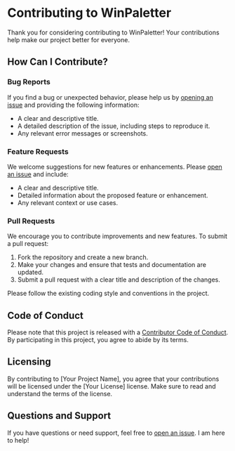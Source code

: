 # Contributing to WinPaletter

Thank you for considering contributing to WinPaletter! Your contributions help make our project better for everyone.

## How Can I Contribute?

### Bug Reports

If you find a bug or unexpected behavior, please help us by [opening an issue](https://github.com/Abdelrhman-AK/WinPaletter/issues/new/choose) and providing the following information:

- A clear and descriptive title.
- A detailed description of the issue, including steps to reproduce it.
- Any relevant error messages or screenshots.

### Feature Requests

We welcome suggestions for new features or enhancements. Please [open an issue](https://github.com/Abdelrhman-AK/WinPaletter/issues/new/choose) and include:

- A clear and descriptive title.
- Detailed information about the proposed feature or enhancement.
- Any relevant context or use cases.

### Pull Requests

We encourage you to contribute improvements and new features. To submit a pull request:

1. Fork the repository and create a new branch.
2. Make your changes and ensure that tests and documentation are updated.
3. Submit a pull request with a clear title and description of the changes.

Please follow the existing coding style and conventions in the project.

## Code of Conduct

Please note that this project is released with a [Contributor Code of Conduct](https://github.com/Abdelrhman-AK/WinPaletter/blob/master/CODE_OF_CONDUCT.md). By participating in this project, you agree to abide by its terms.

## Licensing

By contributing to [Your Project Name], you agree that your contributions will be licensed under the [Your License] license. Make sure to read and understand the terms of the license.

## Questions and Support

If you have questions or need support, feel free to [open an issue](https://github.com/Abdelrhman-AK/WinPaletter/issues/new/choose). I am here to help!
